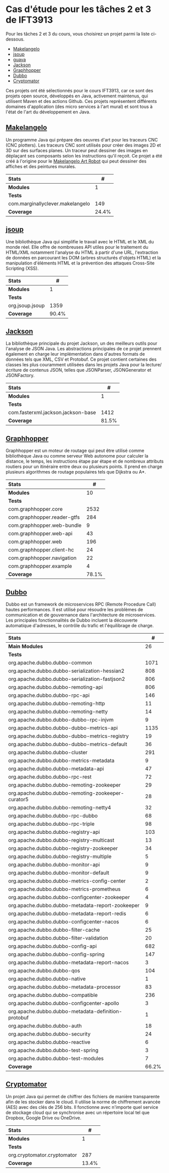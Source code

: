 # Cas d'étude pour les tâches 2 et 3 de IFT3913

Pour les tâches 2 et 3 du cours, vous choisirez un projet parmi la liste ci-dessous.

- [Makelangelo](#makelangelo)
- [jsoup](#jsoup)
- [guava](#guava)
- [Jackson](#jackson)
- [Graphhopper](#graphhopper)
- [Dubbo](#dubbo)
- [Cryptomator](#cryptomator)

Ces projets ont été sélectionnés pour le cours IFT3913, car ce sont des projets open source, développés en Java, activement maintenus, qui utilisent Maven et des actions Github. Ces projets représentent différents domaines d'application (des micro services à l'art mural) et sont tous à l'état de l'art du développement en Java.

## [Makelangelo](https://github.com/umontreal-diro/Makelangelo-software)

Un programme Java qui prépare des oeuvres d'art pour les traceurs CNC (CNC plotters). Les traceurs CNC sont utilisés pour créer des images 2D et 3D sur des surfaces planes. Un traceur peut dessiner des images en déplaçant ses composants selon les instructions qu'il reçoit. Ce
projet a été créé à l'origine pour le [Makelangelo Art Robot](http://www.makelangelo.com/) qui peut dessiner des affiches et des peintures murales.

| Stats                            | #     |
|:---------------------------------|-------|
| **Modules**                      | 1     |
| **Tests**                        |       |
| com.marginallyclever.makelangelo | 149   |
| **Coverage**                     | 24.4% |


## [jsoup](https://github.com/umontreal-diro/jsoup)

Une bibliothèque Java qui simplifie le travail avec le HTML et le XML du monde réel. Elle offre de nombreuses API utiles pour le traitement du HTML/XML
notamment l'analyse du HTML à partir d'une URL, l'extraction de données en parcourant les DOM (arbres structurés d'objets HTML) et la manipulation d'éléments HTML et la prévention des attaques Cross-Site Scripting (XSS).

| Stats           | #     |
|:----------------|-------|
| **Modules**     | 1     |
| **Tests**       |       |
| org.jsoup.jsoup | 1359  |
| **Coverage**    | 90.4% |

## [Jackson](https://github.com/umontreal-diro/jackson-core)

La bibliothèque principale du projet Jackson, un des meilleurs outils pour l'analyse de JSON Java. Les abstractions principales de ce projet prennent également en charge leur implémentation dans d'autres formats de données tels que XML, CSV et Protobuf. Ce projet contient certaines des classes les plus couramment utilisées dans les projets Java pour la lecture/écriture de contenus JSON, telles que JSONParser, JSONGenerator et JSONFactory.

| Stats                              | #     |
|:-----------------------------------|-------|
| **Modules**                        | 1     |
| **Tests**                          |       |
| com.fasterxml.jackson.jackson-base | 1412  |
| **Coverage**                       | 81.5% |

## [Graphhopper](https://github.com/umontreal-diro/graphhopper)

Graphhopper est un moteur de routage qui peut être utilisé comme bibliothèque Java ou comme serveur Web autonome pour calculer la distance,
le temps, les instructions étape par étape et de nombreux attributs routiers pour un itinéraire entre deux ou plusieurs points. Il prend en charge plusieurs
algorithmes de routage populaires tels que Dijkstra ou A*.

| Stats                       | #     |
|:----------------------------|-------|
| **Modules**                 | 10    |
| **Tests**                   |       |
| com.graphhopper.core        | 2532  |
| com.graphhopper.reader-gtfs | 284   |
| com.graphhopper.web-bundle  | 9     |
| com.graphhopper.web-api     | 43    |
| com.graphhopper.web         | 196   |
| com.graphhopper.client-hc   | 24    |
| com.graphhopper.navigation  | 22    |
| com.graphhopper.example     | 4     |
| **Coverage**                | 78.1% |

## [Dubbo](https://github.com/umontreal-diro/dubbo)

Dubbo est un framework de microservices RPC (Remote Procedure Call) hautes performances. Il est utilisé pour résoudre les problèmes de communication
et de gouvernance dans l'architecture de microservices. Les principales fonctionnalités de Dubbo incluent la découverte automatique d'adresses, le contrôle du trafic et l'équilibrage de charge.

| Stats                                                          | #     |
|:---------------------------------------------------------------|-------|
| **Main Modules**                                               | 26    |
| **Tests**                                                      |       |
| org.apache.dubbo.dubbo-common                                  | 1071  |
| org.apache.dubbo.dubbo-serialization-hessian2                  | 808   |
| org.apache.dubbo.dubbo-serialization-fastjson2                 | 806   |
| org.apache.dubbo.dubbo-remoting-api                            | 806   |
| org.apache.dubbo.dubbo-rpc-api                                 | 146   |
| org.apache.dubbo.dubbo-remoting-http                           | 11    |
| org.apache.dubbo.dubbo-remoting-netty                          | 14    |
| org.apache.dubbo.dubbo-dubbo-rpc-injvm                         | 9     |
| org.apache.dubbo.dubbo-dubbo-metrics-api                       | 1135  |
| org.apache.dubbo.dubbo-dubbo-metrics-registry                  | 19    |
| org.apache.dubbo.dubbo-dubbo-metrics-default                   | 36    |
| org.apache.dubbo.dubbo-cluster                                 | 291   |
| org.apache.dubbo.dubbo-metrics-metadata                        | 9     |
| org.apache.dubbo.dubbo-metadata-api                            | 47    |
| org.apache.dubbo.dubbo-rpc-rest                                | 72    |
| org.apache.dubbo.dubbo-remoting-zookeeper                      | 29    |
| org.apache.dubbo.dubbo-remoting-zookeeper-curator5             | 28    |
| org.apache.dubbo.dubbo-remoting-netty4                         | 32    |
| org.apache.dubbo.dubbo-rpc-dubbo                               | 68    |
| org.apache.dubbo.dubbo-rpc-triple                              | 98    |
| org.apache.dubbo.dubbo-registry-api                            | 103   |
| org.apache.dubbo.dubbo-registry-multicast                      | 13    |
| org.apache.dubbo.dubbo-registry-zookeeper                      | 34    |
| org.apache.dubbo.dubbo-registry-multiple                       | 5     |
| org.apache.dubbo.dubbo-monitor-api                             | 9     |
| org.apache.dubbo.dubbo-monitor-default                         | 9     |
| org.apache.dubbo.dubbo-metrics-config-center                   | 2     |
| org.apache.dubbo.dubbo-metrics-prometheus                      | 6     |
| org.apache.dubbo.dubbo-configcenter-zookeeper                  | 4     |
| org.apache.dubbo.dubbo-metadata-report-zookeeper               | 9     |
| org.apache.dubbo.dubbo-metadata-report-redis                   | 6     |
| org.apache.dubbo.dubbo-configcenter-nacos                      | 6     |
| org.apache.dubbo.dubbo-filter-cache                            | 25    |
| org.apache.dubbo.dubbo-filter-validation                       | 20    |
| org.apache.dubbo.dubbo-config-api                              | 682   |
| org.apache.dubbo.dubbo-config-spring                           | 147   |
| org.apache.dubbo.dubbo-metadata-report-nacos                   | 3     |
| org.apache.dubbo.dubbo-qos                                     | 104   |
| org.apache.dubbo.dubbo-native                                  | 1     |
| org.apache.dubbo.dubbo-metadata-processor                      | 83    |
| org.apache.dubbo.dubbo-compatible                              | 236   |
| org.apache.dubbo.dubbo-configcenter-apollo                     | 3     |
| org.apache.dubbo.dubbo-metadata-definition-protobuf            | 1     |
| org.apache.dubbo.dubbo-auth                                    | 18    |
| org.apache.dubbo.dubbo-security                                | 24    |
| org.apache.dubbo.dubbo-reactive                                | 6     |
| org.apache.dubbo.dubbo-test-spring                             | 3     |
| org.apache.dubbo.dubbo-test-modules                            | 7     |
| **Coverage**                                                   | 66.2% |

## [Cryptomator](https://github.com/umontreal-diro/cryptomator)

Un projet Java qui permet de chiffrer des fichiers de manière transparente afin de les stocker dans le cloud. Il utilise la norme de chiffrement avancée (AES) avec des clés de 256 bits. Il fonctionne avec n'importe quel service de stockage cloud qui se synchronise avec un répertoire local
tel que Dropbox, Google Drive ou OneDrive.

| Stats                       | #     |
|:----------------------------|-------|
| **Modules**                 | 1     |
| **Tests**                   |       |
| org.cryptomator.cryptomator | 287   |
| **Coverage**                | 13.4% |
